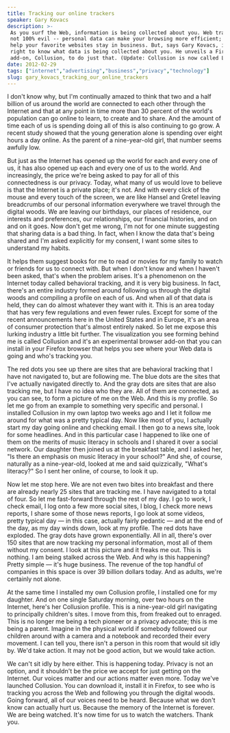 ```yaml
---
title: Tracking our online trackers
speaker: Gary Kovacs
description: >-
 As you surf the Web, information is being collected about you. Web tracking is
 not 100% evil -- personal data can make your browsing more efficient; cookies can
 help your favorite websites stay in business. But, says Gary Kovacs, it's your
 right to know what data is being collected about you. He unveils a Firefox
 add-on, Collusion, to do just that. (Update: Collusion is now called Lightbeam.)
date: 2012-02-29
tags: ["internet","advertising","business","privacy","technology"]
slug: gary_kovacs_tracking_our_online_trackers
---
```


I don't know why, but I'm continually amazed to think that two and a half billion of us
around the world are connected to each other through the Internet and that at any point in
time more than 30 percent of the world's population can go online to learn, to create and
to share. And the amount of time each of us is spending doing all of this is also
continuing to go grow. A recent study showed that the young generation alone is spending
over eight hours a day online. As the parent of a nine-year-old girl, that number seems
awfully low. 

But just as the Internet has opened up the world for each and every one of us, it has also
opened up each and every one of us to the world. And increasingly, the price we're being
asked to pay for all of this connectedness is our privacy. Today, what many of us would
love to believe is that the Internet is a private place; it's not. And with every click of
the mouse and every touch of the screen, we are like Hansel and Gretel leaving breadcrumbs
of our personal information everywhere we travel through the digital woods. We are leaving
our birthdays, our places of residence, our interests and preferences, our relationships,
our financial histories, and on and on it goes. Now don't get me wrong, I'm not for one
minute suggesting that sharing data is a bad thing. In fact, when I know the data that's
being shared and I'm asked explicitly for my consent, I want some sites to understand my
habits.

It helps them suggest books for me to read or movies for my family to watch or friends for
us to connect with. But when I don't know and when I haven't been asked, that's when the
problem arises. It's a phenomenon on the Internet today called behavioral tracking, and it
is very big business. In fact, there's an entire industry formed around following us
through the digital woods and compiling a profile on each of us. And when all of that data
is held, they can do almost whatever they want with it. This is an area today that has
very few regulations and even fewer rules. Except for some of the recent announcements
here in the United States and in Europe, it's an area of consumer protection that's almost
entirely naked. So let me expose this lurking industry a little bit further. The
visualization you see forming behind me is called Collusion and it's an experimental
browser add-on that you can install in your Firefox browser that helps you see where your
Web data is going and who's tracking you.

The red dots you see up there are sites that are behavioral tracking that I have not
navigated to, but are following me. The blue dots are the sites that I've actually
navigated directly to. And the gray dots are sites that are also tracking me, but I have
no idea who they are. All of them are connected, as you can see, to form a picture of me
on the Web. And this is my profile. So let me go from an example to something very specific
and personal. I installed Collusion in my own laptop two weeks ago and I let it follow me
around for what was a pretty typical day. Now like most of you, I actually start my day
going online and checking email. I then go to a news site, look for some headlines. And in
this particular case I happened to like one of them on the merits of music literacy in
schools and I shared it over a social network. Our daughter then joined us at the breakfast
table, and I asked her, "Is there an emphasis on music literacy in your school?" And she,
of course, naturally as a nine-year-old, looked at me and said quizzically, "What's
literacy?" So I sent her online, of course, to look it up.

Now let me stop here. We are not even two bites into breakfast and there are already
nearly 25 sites that are tracking me. I have navigated to a total of four. So let me
fast-forward through the rest of my day. I go to work, I check email, I log onto a few
more social sites, I blog, I check more news reports, I share some of those news reports,
I go look at some videos, pretty typical day — in this case, actually fairly pedantic —
and at the end of the day, as my day winds down, look at my profile. The red dots have
exploded. The gray dots have grown exponentially. All in all, there's over 150 sites that
are now tracking my personal information, most all of them without my consent. I look at
this picture and it freaks me out. This is nothing. I am being stalked across the Web. And
why is this happening? Pretty simple — it's huge business. The revenue of the top handful
of companies in this space is over 39 billion dollars today. And as adults, we're
certainly not alone.

At the same time I installed my own Collusion profile, I installed one for my daughter.
And on one single Saturday morning, over two hours on the Internet, here's her Collusion
profile. This is a nine-year-old girl navigating to principally children's sites. I move
from this, from freaked out to enraged. This is no longer me being a tech pioneer or a
privacy advocate; this is me being a parent. Imagine in the physical world if somebody
followed our children around with a camera and a notebook and recorded their every
movement. I can tell you, there isn't a person in this room that would sit idly by. We'd
take action. It may not be good action, but we would take action. 

We can't sit idly by here either. This is happening today. Privacy is not an option, and it
shouldn't be the price we accept for just getting on the Internet. Our voices matter and
our actions matter even more. Today we've launched Collusion. You can download it, install
it in Firefox, to see who is tracking you across the Web and following you through the
digital woods. Going forward, all of our voices need to be heard. Because what we don't
know can actually hurt us. Because the memory of the Internet is forever. We are being
watched. It's now time for us to watch the watchers. Thank you.

<!--
ad_duration=3.33
event="TED2012"
external_start_time=0
intro_duration=11.82
is_subtitle_required="False"
is_talk_featured="True"
language="en"
language_swap="False"
native_language="en"
number_of_related_talks=6
number_of_speakers=1
number_of_subtitled_videos=32
number_of_tags=5
number_of_talk_download_languages=32
number_of_talk_more_resources=0
number_of_talk_recommendations=0
number_of_talks_take_actions=0
post_ad_duration=0.83
published_timestamp="2012-05-03 15:00:19"
recording_date="2012-02-29"
speaker_is_published=1
speaker_name="Gary Kovacs"
talk_name="Tracking our online trackers"
talks_tags=["internet","advertising","business","privacy","technology"]
url_audio="https://download.ted.com/talks/GaryKovacs_2012U.mp3?apikey=acme-roadrunner"
url_photo_speaker="https://pe.tedcdn.com/images/ted/eb8ff9cd54ca521a3ab9312d017b750698a4c5b3_254x191.jpg"
url_photo_talk="https://pe.tedcdn.com/images/ted/dc4468c73fe7f64cd6e6f6691ca8e7db16378009_800x600.jpg"
url_webpage="https://www.ted.com/talks/gary_kovacs_tracking_our_online_trackers"
video_type_name="TED Stage Talk"
-->